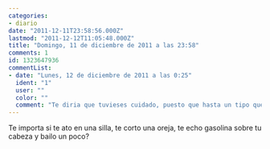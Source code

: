 ```yaml
---
categories:
- diario
date: "2011-12-11T23:58:56.000Z"
lastmod: "2011-12-12T11:05:48.000Z"
title: "Domingo, 11 de diciembre de 2011 a las 23:58"
comments: 1
id: 1323647936
commentList:
- date: "Lunes, 12 de diciembre de 2011 a las 0:25"
  ident: "1"
  user: ""
  color: ""
  comment: "Te diria que tuvieses cuidado, puesto que hasta un tipo que esta desangrandose puede manejar una pistola."
---
```


Te importa si te ato en una silla, te corto una oreja, te echo gasolina sobre tu cabeza y bailo un poco?